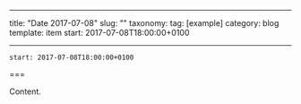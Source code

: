 
---
title: "Date 2017-07-08"
slug: ""
taxonomy:
tag: [example]
category: blog
template: item
start: 2017-07-08T18:00:00+0100

---

``start: 2017-07-08T18:00:00+0100``

===

Content.
